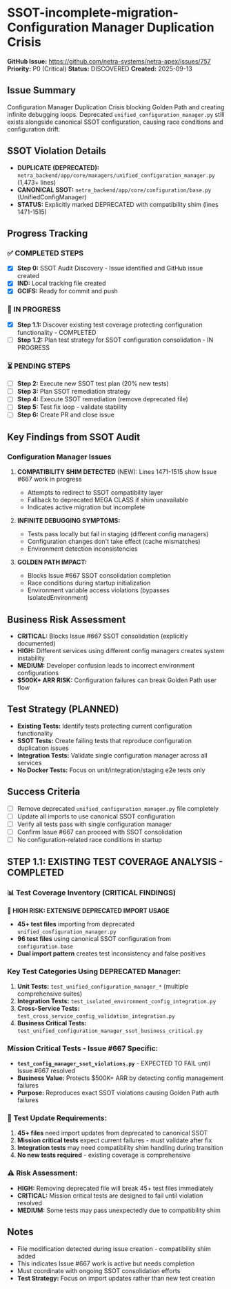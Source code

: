 # SSOT-incomplete-migration-Configuration Manager Duplication Crisis

**GitHub Issue:** https://github.com/netra-systems/netra-apex/issues/757
**Priority:** P0 (Critical)
**Status:** DISCOVERED
**Created:** 2025-09-13

## Issue Summary
Configuration Manager Duplication Crisis blocking Golden Path and creating infinite debugging loops. Deprecated `unified_configuration_manager.py` still exists alongside canonical SSOT configuration, causing race conditions and configuration drift.

## SSOT Violation Details
- **DUPLICATE (DEPRECATED):** `netra_backend/app/core/managers/unified_configuration_manager.py` (1,473+ lines)
- **CANONICAL SSOT:** `netra_backend/app/core/configuration/base.py` (UnifiedConfigManager)
- **STATUS:** Explicitly marked DEPRECATED with compatibility shim (lines 1471-1515)

## Progress Tracking

### ✅ COMPLETED STEPS
- [x] **Step 0:** SSOT Audit Discovery - Issue identified and GitHub issue created
- [x] **IND:** Local tracking file created
- [x] **GCIFS:** Ready for commit and push

### 🔄 IN PROGRESS
- [x] **Step 1.1:** Discover existing test coverage protecting configuration functionality - COMPLETED
- [ ] **Step 1.2:** Plan test strategy for SSOT configuration consolidation - IN PROGRESS

### ⏳ PENDING STEPS
- [ ] **Step 2:** Execute new SSOT test plan (20% new tests)
- [ ] **Step 3:** Plan SSOT remediation strategy
- [ ] **Step 4:** Execute SSOT remediation (remove deprecated file)
- [ ] **Step 5:** Test fix loop - validate stability
- [ ] **Step 6:** Create PR and close issue

## Key Findings from SSOT Audit

### Configuration Manager Issues
1. **COMPATIBILITY SHIM DETECTED** (NEW): Lines 1471-1515 show Issue #667 work in progress
   - Attempts to redirect to SSOT compatibility layer
   - Fallback to deprecated MEGA CLASS if shim unavailable
   - Indicates active migration but incomplete

2. **INFINITE DEBUGGING SYMPTOMS:**
   - Tests pass locally but fail in staging (different config managers)
   - Configuration changes don't take effect (cache mismatches)
   - Environment detection inconsistencies

3. **GOLDEN PATH IMPACT:**
   - Blocks Issue #667 SSOT consolidation completion
   - Race conditions during startup initialization
   - Environment variable access violations (bypasses IsolatedEnvironment)

## Business Risk Assessment
- **CRITICAL:** Blocks Issue #667 SSOT consolidation (explicitly documented)
- **HIGH:** Different services using different config managers creates system instability
- **MEDIUM:** Developer confusion leads to incorrect environment configurations
- **$500K+ ARR RISK:** Configuration failures can break Golden Path user flow

## Test Strategy (PLANNED)
- **Existing Tests:** Identify tests protecting current configuration functionality
- **SSOT Tests:** Create failing tests that reproduce configuration duplication issues
- **Integration Tests:** Validate single configuration manager across all services
- **No Docker Tests:** Focus on unit/integration/staging e2e tests only

## Success Criteria
- [ ] Remove deprecated `unified_configuration_manager.py` file completely
- [ ] Update all imports to use canonical SSOT configuration
- [ ] Verify all tests pass with single configuration manager
- [ ] Confirm Issue #667 can proceed with SSOT consolidation
- [ ] No configuration-related race conditions in startup

## STEP 1.1: EXISTING TEST COVERAGE ANALYSIS - COMPLETED

### 📊 Test Coverage Inventory (CRITICAL FINDINGS)

**🚨 HIGH RISK: EXTENSIVE DEPRECATED IMPORT USAGE**
- **45+ test files** importing from deprecated `unified_configuration_manager.py`
- **96 test files** using canonical SSOT configuration from `configuration.base`
- **Dual import pattern** creates test inconsistency and false positives

### Key Test Categories Using DEPRECATED Manager:
1. **Unit Tests:** `test_unified_configuration_manager_*` (multiple comprehensive suites)
2. **Integration Tests:** `test_isolated_environment_config_integration.py`
3. **Cross-Service Tests:** `test_cross_service_config_validation_integration.py`
4. **Business Critical Tests:** `test_unified_configuration_manager_ssot_business_critical.py`

### Mission Critical Tests - Issue #667 Specific:
- **`test_config_manager_ssot_violations.py`** - EXPECTED TO FAIL until Issue #667 resolved
- **Business Value:** Protects $500K+ ARR by detecting config management failures
- **Purpose:** Reproduces exact SSOT violations causing Golden Path auth failures

### 🎯 Test Update Requirements:
1. **45+ files** need import updates from deprecated to canonical SSOT
2. **Mission critical tests** expect current failures - must validate after fix
3. **Integration tests** may need compatibility shim handling during transition
4. **No new tests required** - existing coverage is comprehensive

### ⚠️ Risk Assessment:
- **HIGH:** Removing deprecated file will break 45+ test files immediately
- **CRITICAL:** Mission critical tests are designed to fail until violation resolved
- **MEDIUM:** Some tests may pass unexpectedly due to compatibility shim

## Notes
- File modification detected during issue creation - compatibility shim added
- This indicates Issue #667 work is active but needs completion
- Must coordinate with ongoing SSOT consolidation efforts
- **Test Strategy:** Focus on import updates rather than new test creation